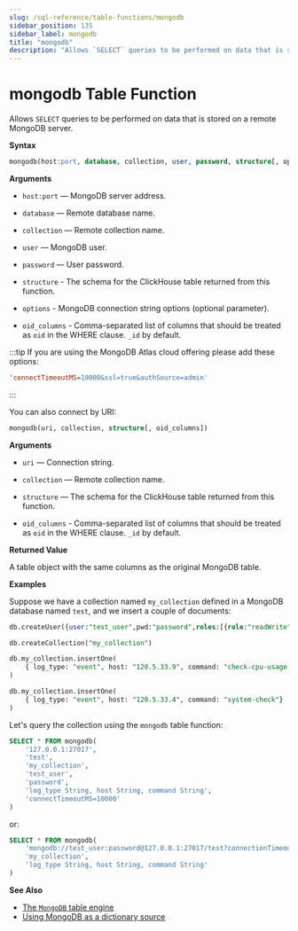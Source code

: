 ```yaml
---
slug: /sql-reference/table-functions/mongodb
sidebar_position: 135
sidebar_label: mongodb
title: "mongodb"
description: "Allows `SELECT` queries to be performed on data that is stored on a remote MongoDB server."
---
```


# mongodb Table Function

Allows `SELECT` queries to be performed on data that is stored on a remote MongoDB server.

**Syntax**

``` sql
mongodb(host:port, database, collection, user, password, structure[, options[, oid_columns]])
```

**Arguments**

- `host:port` — MongoDB server address.

- `database` — Remote database name.

- `collection` — Remote collection name.

- `user` — MongoDB user.

- `password` — User password.

- `structure` - The schema for the ClickHouse table returned from this function.

- `options` - MongoDB connection string options (optional parameter).

- `oid_columns` - Comma-separated list of columns that should be treated as `oid` in the WHERE clause. `_id` by default.

:::tip
If you are using the MongoDB Atlas cloud offering please add these options:

```ini
'connectTimeoutMS=10000&ssl=true&authSource=admin'
```
:::

You can also connect by URI:

``` sql
mongodb(uri, collection, structure[, oid_columns])
```

**Arguments**

- `uri` — Connection string.

- `collection` — Remote collection name.

- `structure` — The schema for the ClickHouse table returned from this function.

- `oid_columns` - Comma-separated list of columns that should be treated as `oid` in the WHERE clause. `_id` by default.

**Returned Value**

A table object with the same columns as the original MongoDB table.


**Examples**

Suppose we have a collection named `my_collection` defined in a MongoDB database named `test`, and we insert a couple of documents:

```sql
db.createUser({user:"test_user",pwd:"password",roles:[{role:"readWrite",db:"test"}]})

db.createCollection("my_collection")

db.my_collection.insertOne(
    { log_type: "event", host: "120.5.33.9", command: "check-cpu-usage -w 75 -c 90" }
)

db.my_collection.insertOne(
    { log_type: "event", host: "120.5.33.4", command: "system-check"}
)
```

Let's query the collection using the `mongodb` table function:

```sql
SELECT * FROM mongodb(
    '127.0.0.1:27017',
    'test',
    'my_collection',
    'test_user',
    'password',
    'log_type String, host String, command String',
    'connectTimeoutMS=10000'
)
```

or:

```sql
SELECT * FROM mongodb(
    'mongodb://test_user:password@127.0.0.1:27017/test?connectionTimeoutMS=10000',
    'my_collection',
    'log_type String, host String, command String'
)
```

**See Also**

- [The `MongoDB` table engine](engines/table-engines/integrations/mongodb.md)
- [Using MongoDB as a dictionary source](sql-reference/dictionaries/index.md#mongodb)
